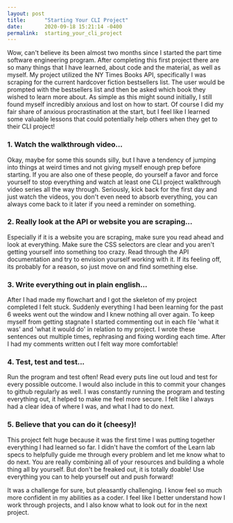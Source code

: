 ```yaml
---
layout: post
title:      "Starting Your CLI Project"
date:       2020-09-18 15:21:14 -0400
permalink:  starting_your_cli_project
---
```



Wow, can't believe its been almost two months since I started the part time software engineering program. After completing this first project there are so many things that I have learned, about code and the material, as well as myself. My project utilized the NY Times Books API, specifically I was scraping for the current hardcover fiction bestsellers list. The user would be prompted with the bestsellers list and then be asked which book they wished to learn more about. As simple as this might sound initially, I still found myself incredibly anxious and lost on how to start. Of course I did my fair share of anxious procrastination at the start, but I feel like I learned some valuable lessons that could potentially help others when they get to their CLI project!

### 1. Watch the walkthrough video...

Okay, maybe for some this sounds silly, but I have a tendency of jumping into things at weird times and not giving myself enough prep before starting. If you are also one of these people, do yourself a favor and force yourself to stop everything and watch at least one CLI project walkthrough video series all the way through. Seriously, kick back for the first day and just watch the videos, you don't even need to absorb everything, you can always come back to it later if you need a reminder on something. 

### 2. Really look at the API or website you are scraping...

Especially if it is a website you are scraping, make sure you read ahead and look at everything. Make sure the CSS selectors are clear and you aren't getting yourself into something too crazy. Read through the API documentation and try to envision yourself working with it. If its feeling off, its probably for a reason, so just move on and find something else.

### 3. Write everything out in plain english...

After I had made my flowchart and I got the skeleton of my project completed I felt stuck. Suddenly everything I had been learning for the past 6 weeks went out the window and I knew nothing all over again. To keep myself from getting stagnate I started commenting out in each file 'what it was' and 'what it would do' in relation to my project. I wrote these sentences out multiple times, rephrasing and fixing wording each time. After I had my comments written out I felt way more comfortable!

### 4. Test, test and test...

Run the program and test often! Read every puts line out loud and test for every possible outcome. I would also include in this to commit your changes to github regularly as well. I was constantly running the program and testing everything out, it helped to make me feel more secure. I felt like I always had a clear idea of where I was, and what I had to do next. 

### 5. Believe that you can do it (cheesy)!

This project felt huge because it was the first time I was putting together everything I had learned so far. I didn't have the comfort of the Learn lab specs to helpfully guide me through every problem and let me know what to do next. You are really combining all of your resources and building a whole thing all by yourself. But don't be freaked out, it is totally doable! Use everything you can to help yourself out and push forward!

It was a challenge for sure, but pleasantly challenging. I know feel so much more confident in my abilities as a coder. I feel like I better understand how I work through projects, and I also know what to look out for in the next project. 
